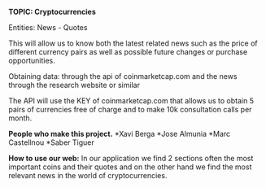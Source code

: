 __TOPIC: Cryptocurrencies__

Entities: News - Quotes

This will allow us to know both the latest related news such as the price of different currency pairs as well as possible future changes or purchase opportunities.

Obtaining data: through the api of coinmarketcap.com and the news through the research website or similar

The API will use the KEY of coinmarketcap.com that allows us to obtain 5 pairs of currencies free of charge and to make 10k consultation calls per month.

__People who make this project.__
*Xavi Berga
*Jose Almunia
*Marc Castellnou 
*Saber Tiguer

__How to use our web:__
In our application we find 2 sections often the most important coins and their quotes and on the other hand we find the most relevant news in the world of cryptocurrencies.
